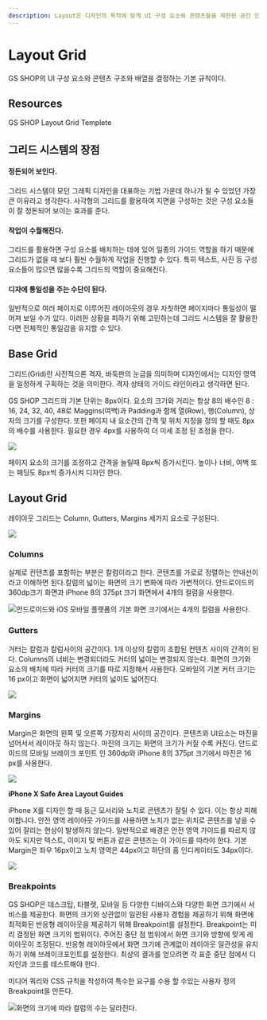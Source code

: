 ```yaml
---
description: Layout은 디자인의 목적에 맞게 UI 구성 요소와 콘텐츠들을 제한된 공간 안에 효율적으로 배치하는 것이다.
---
```


# Layout Grid

GS SHOP의 UI 구성 요소와 콘텐츠 구조와 배열을 결정하는 기본 규칙이다.

## Resources

GS SHOP Layout Grid Templete

## **그리드** **시스템의** **장점**

#### **정돈되어 보인다.**

그리드 시스템이 모던 그래픽 디자인을 대표하는 기법 가운데 하나가 될 수 있었던 가장 큰 이유라고 생각한다. 사각형의 그리드를 활용하여 지면을 구성하는 것은 구성 요소들이 잘 정돈되어 보이는 효과를 준다.

#### **작업이 수월해진다.**

그리드를 활용하면 구성 요소를 배치하는 데에 있어 일종의 가이드 역할을 하기 때문에 그리드가 없을 때 보다 훨씬 수월하게 작업을 진행할 수 있다. 특히 텍스트, 사진 등 구성 요소들이 많으면 많을수록 그리드의 역할이 중요해진다.

#### **디자에 통일성을 주는 수단이 된다.**

일반적으로 여러 페이지로 이루어진 레이아웃의 경우 자칫하면 페이지마다 통일성이 떨어져 보일 수가 있다. 이러한 상황을 피하기 위해 고민하는데 그리드 시스템을 잘 활용한다면 전체적인 통일감을 유지할 수 있다.

## **Base Grid**

그리드\(Grid\)란 사전적으론 격자, 바둑판의 눈금을 의미하며 디자인에서는 디자인 영역을 일정하게 구획하는 것을 의미한다. 격자 상태의 가이드 라인이라고 생각하면 된다.

GS SHOP 그리드의 기본 단위는 8px이다. 요소의 크기와 거리는 항상 8의 배수인 8 : 16, 24, 32, 40, 48로 Maggins\(여백\)과 Padding과 함께 열\(Row\), 행\(Column\), 상자의 크기를 구성한다. 또한 페이지 내 요소간의 간격 및 위치 지정을 정의 할 때도 8px의 배수를 사용한다. 필요한 경우 4px를 사용하여 더 미세 조정 된 조정을 한다.

![](https://github.com/ozzy4001/book/tree/8fb56279c9f114110b02d5ae2ea13ef481c8e128/.gitbook/assets/image%20%2883%29.png)

페이지 요소의 크기를 조정하고 간격을 늘릴때 8px씩 증가시킨다. 높이나 너비, 여백 또는 패딩도 8px씩 증가시켜 디자인 한다.

## Layout Grid

레이아웃 그리드는 Column, Gutters, Margins 세가지 요소로 구성된다.

![](https://github.com/ozzy4001/book/tree/8fb56279c9f114110b02d5ae2ea13ef481c8e128/.gitbook/assets/image%20%28184%29.png)

### Columns

실제로 컨텐츠를 포함하는 부분은 칼럼이라고 한다. 콘텐츠를 가로로 정렬하는 안내선이라고 이해하면 된다.칼럼의 넓이는 화면의 크기 변화에 따라 가변적이다. 안드로이드의 360dp크기 화면과 iPhone 8의 375pt 크기 화면에서 4개의 컬럼을 사용한다.

![&#xC548;&#xB4DC;&#xB85C;&#xC774;&#xB4DC;&#xC640; iOS &#xBAA8;&#xBC14;&#xC77C; &#xD50C;&#xB7AB;&#xD3FC;&#xC758; &#xAE30;&#xBCF8; &#xD654;&#xBA74; &#xD06C;&#xAE30;&#xC5D0;&#xC11C;&#xB294; 4&#xAC1C;&#xC758; &#xCEEC;&#xB7FC;&#xC744; &#xC0AC;&#xC6A9;&#xD55C;&#xB2E4;.](https://github.com/ozzy4001/book/tree/8fb56279c9f114110b02d5ae2ea13ef481c8e128/.gitbook/assets/image%20%28125%29.png)

### Gutters

거터는 칼럼과 칼럼사이의 공간이다. 1개 이상의 칼럼이 조합된 컨텐츠 사이의 간격이 된다. Columns의 너비는 변경되더라도 커터의 넓이는 변경되지 않는다. 화면의 크기와 요소의 배치에 따라 커터의 크기를 따로 지정해서 사용한다. 모바일의 기본 커터 크기는 16 px이고 화면이 넓어지면 커터의 넓이도 넓어진다.

![](https://github.com/ozzy4001/book/tree/8fb56279c9f114110b02d5ae2ea13ef481c8e128/.gitbook/assets/image%20%2891%29.png)

### **Margins**

Margin은 화면의 왼쪽 및 오른쪽 가장자리 사이의 공간이다. 콘텐츠와 UI요소는 마진을 넘어서서 레이아웃 하지 않는다. 마진의 크기는 화면의 크기가 커질 수록 커진다. 안드로이드의 모바일 브레이크 포인트 인 360dp와 iPhone 8의 375pt 크기에서 마진은 16 px를 사용한다.

![](https://github.com/ozzy4001/book/tree/8fb56279c9f114110b02d5ae2ea13ef481c8e128/.gitbook/assets/image%20%2888%29.png)

**iPhone X Safe Area Layout Guides**

iPhone X를 디자인 할 때 둥근 모서리와 노치로 콘텐츠가 잘릴 수 있다. 이는 항상 피해야합니다. 안전 영역 레이아웃 가이드를 사용하면 노치가 없는 위치로 콘텐츠를 넣을 수 있어 잘리는 현상이 발생하지 않는다. 일반적으로 배경은 안전 영역 가이드를 따르지 않아도 되지만 텍스트, 이미지 및 버튼과 같은 콘텐츠는 이 가이드를 따라야 한다. 기본 Margin은 좌우 16px이고 노치 영역은 44px이고 하단의 홈 인디케이터도 34px이다.

![](https://github.com/ozzy4001/book/tree/8fb56279c9f114110b02d5ae2ea13ef481c8e128/.gitbook/assets/image%20%2862%29.png)

### **Breakpoints**

GS SHOP은 데스크탑, 타블렛, 모바일 등 다양한 디바이스와 다양한 화면 크기에서 서비스를 제공한다. 화면의 크기와 상관없이 일관된 사용자 경험을 제공하기 위해 화면에 최적화된 반응형 레이아웃을 제공하기 위해 Breakpoint를 설정한다. Breakpoint는 미리 결정된 화면 크기의 범위이다. 주어진 중단 점 범위에서 화면 크기와 방향에 맞게 레이아웃이 조정된다. 반응형 레이아웃에서 화면 크기에 관계없이 레이아웃 일관성을 유지하기 위해 브레이크포인트를 설정한다. 최상의 결과를 얻으려면 각 표준 중단 점에서 디자인과 코드를 테스트해야 한다.

미디어 쿼리와 CSS 규칙을 작성하여 특수한 요구를 수용 할 수있는 사용자 정의 Breakpoint을 만든다.

![&#xD654;&#xBA74;&#xC758; &#xD06C;&#xAE30;&#xC5D0; &#xB530;&#xB77C; &#xCEEC;&#xB7FC;&#xC758; &#xC218;&#xB294; &#xB2EC;&#xB77C;&#xC9C4;&#xB2E4;.](https://github.com/ozzy4001/book/tree/8fb56279c9f114110b02d5ae2ea13ef481c8e128/.gitbook/assets/image%20%28100%29.png)


